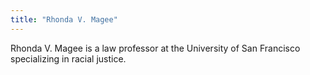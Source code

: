 ```yaml
---
title: "Rhonda V. Magee"
---
```


Rhonda V. Magee is a law professor at the University of San Francisco specializing in racial justice.
